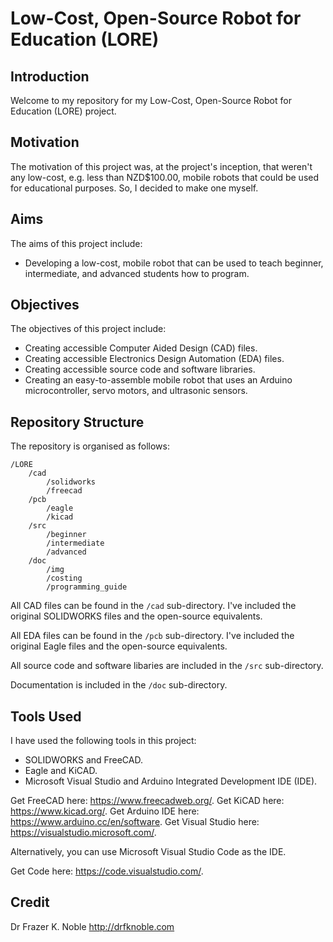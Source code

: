 # Low-Cost, Open-Source Robot for Education (LORE)

## Introduction

Welcome to my repository for my Low-Cost, Open-Source Robot for Education (LORE) project.

## Motivation

The motivation of this project was, at the project's inception, that weren't any low-cost, e.g. less than NZD$100.00, mobile robots that could be used for educational purposes. So, I decided to make one myself.

## Aims

The aims of this project include:
- Developing a low-cost, mobile robot that can be used to teach beginner, intermediate, and advanced students how to program.

## Objectives

The objectives of this project include:
- Creating accessible Computer Aided Design (CAD) files.
- Creating accessible Electronics Design Automation (EDA) files.
- Creating accessible source code and software libraries.
- Creating an easy-to-assemble mobile robot that uses an Arduino microcontroller, servo motors, and ultrasonic sensors.

## Repository Structure

The repository is organised as follows:

```console
/LORE         
    /cad                          
        /solidworks                    
        /freecad                       
    /pcb
        /eagle
        /kicad
    /src
        /beginner
        /intermediate
        /advanced
    /doc                      
        /img
        /costing                
        /programming_guide
```

All CAD files can be found in the `/cad` sub-directory. I've included the original SOLIDWORKS files and the open-source equivalents.

All EDA files can be found in the `/pcb` sub-directory. I've included the original Eagle files and the open-source equivalents.

All source code and software libaries are included in the `/src` sub-directory.

Documentation is included in the `/doc` sub-directory.

## Tools Used

I have used the following tools in this project:
- SOLIDWORKS and FreeCAD.
- Eagle and KiCAD.
- Microsoft Visual Studio and Arduino Integrated Development IDE (IDE).

Get FreeCAD here: https://www.freecadweb.org/.
Get KiCAD here: https://www.kicad.org/.
Get Arduino IDE here: https://www.arduino.cc/en/software.
Get Visual Studio here: https://visualstudio.microsoft.com/.

Alternatively, you can use Microsoft Visual Studio Code as the IDE.

Get Code here: https://code.visualstudio.com/.

## Credit

Dr Frazer K. Noble
http://drfknoble.com